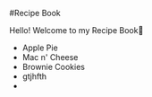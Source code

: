 #Recipe Book

Hello! Welcome to my Recipe Book:book:
- Apple Pie
- Mac n' Cheese
- Brownie Cookies
- gtjhfth
- 